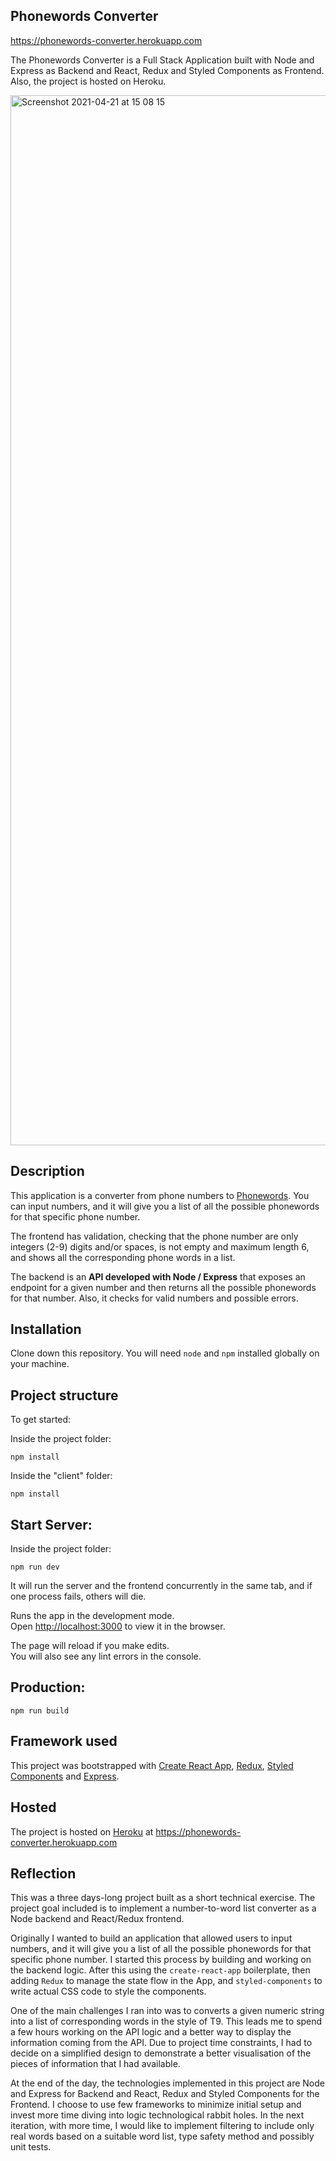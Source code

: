 ## Phonewords Converter

https://phonewords-converter.herokuapp.com

The Phonewords Converter is a Full Stack Application built with Node and Express as Backend and React, Redux and Styled Components as Frontend. Also, the project is hosted on Heroku.

<img width="1680" alt="Screenshot 2021-04-21 at 15 08 15" src="https://user-images.githubusercontent.com/47988806/115567783-89d1b600-a2b3-11eb-9404-139b3dfcdee8.png">

## Description

This application is a converter from phone numbers to [Phonewords](https://en.wikipedia.org/wiki/Phoneword). You can input numbers, and it will give you a list of all the possible phonewords for that specific phone number.

The frontend has validation, checking that the phone number are only integers (2-9) digits and/or spaces, is not empty and maximum length 6, and shows all the corresponding phone words in a list.

The backend is an **API developed with Node / Express** that exposes an endpoint for a given number and then returns all the possible phonewords for that number. Also, it checks for valid numbers and possible errors.

## Installation

Clone down this repository. You will need `node` and `npm` installed globally on your machine.

## Project structure

To get started:

Inside the project folder:

```
npm install
```

Inside the "client" folder:

```
npm install
```

## Start Server:

Inside the project folder:

```
npm run dev
```

It will run the server and the frontend concurrently in the same tab, and if one process fails, others will die.

Runs the app in the development mode.<br />
Open [http://localhost:3000](http://localhost:3000) to view it in the browser.

The page will reload if you make edits.<br />
You will also see any lint errors in the console.

## Production:

```
npm run build
```

## Framework used

This project was bootstrapped with [Create React App](https://github.com/facebook/create-react-app), [Redux](https://github.com/reduxjs/react-redux), [Styled Components](https://github.com/styled-components/styled-components) and [Express](https://expressjs.com). 

## Hosted

The project is hosted on [Heroku](https://www.heroku.com/) at https://phonewords-converter.herokuapp.com

## Reflection

This was a three days-long project built as a short technical exercise. The project goal included is to implement a number-to-word list converter as a Node backend and React/Redux frontend.

Originally I wanted to build an application that allowed users to input numbers, and it will give you a list of all the possible phonewords for that specific phone number. I started this process by building and working on the backend logic. After this using the `create-react-app` boilerplate, then adding `Redux` to manage the state flow in the App, and `styled-components` to write actual CSS code to style the components.

One of the main challenges I ran into was to converts a given numeric string into a list of corresponding words in the style of T9. This leads me to spend a few hours working on the API logic and a better way to display the information coming from the API. Due to project time constraints, I had to decide on a simplified design to demonstrate a better visualisation of the pieces of information that I had available.

At the end of the day, the technologies implemented in this project are Node and Express for Backend and React, Redux and Styled Components for the Frontend. I choose to use few frameworks to minimize initial setup and invest more time diving into logic technological rabbit holes. In the next iteration, with more time, I would like to implement filtering to include only real words based on a suitable word list, type safety method and possibly unit tests.
